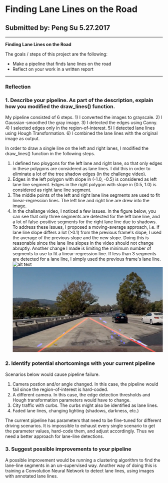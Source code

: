 # **Finding Lane Lines on the Road** 

## Submitted by: Peng Su 5.27.2017


---

**Finding Lane Lines on the Road**

The goals / steps of this project are the following:
* Make a pipeline that finds lane lines on the road
* Reflect on your work in a written report


[//]: # (Image References)

[image1]: ./examples/grayscale.jpg "Grayscale"
[image2]: ./report_images/Issue1.png
---

### Reflection

### 1. Describe your pipeline. As part of the description, explain how you modified the draw_lines() function.

My pipeline consisted of 6 steps. 1) I converted the images to grayscale. 2) I Gaussian-smoothed the gray image. 3) I detected the edges using Canny. 4) I selected edges only in the region-of-interest. 5) I detected lane lines using Hough Transformation. 6) I combined the lane lines with the original image as output. 

In order to draw a single line on the left and right lanes, I modified the draw_lines() function in the following steps.
1) I defined two ploygons for the left lane and right lane, so that only edges in these polygons are considered as lane lines. I did this in order to eliminate a lot of the tree shadow edges (in the challenge video). 
2) Edges in the left polygon with slope in (-1.0, -0.5) is considered as left lane line segment. Edges in the right polygon with slope in (0.5, 1.0) is considered as right lane line segment.
3) The middle points of the left and right lane line segments are used to fit linear-regression lines. The left line and right line are drew into the image. 
4) In the challange video, I noticed a few issues. In the figure below, you can see that only three segments are detected for the left lane line, and a lot of false-positive segments for the right lane line due to shadows. To address these issues, I proposed a moving-average approach, i.e. if lane line slope differs a lot (>0.1) from the previous frame's slope, I used the average of the previous slope and the new slope. Doing this is reasonable since the lane line slopes in the video should not change abruptly. Another change I made is limiting the minimum number of segments to use to fit a linear-regression line. If less than 3 segments are detected for a lane line, I simply used the previous frame's lane line. 
![alt text][image1]
![alt text][image2]


### 2. Identify potential shortcomings with your current pipeline

Scenarios below would cause pipeline failure. 
1) Camera postion and/or angle changed. In this case, the pipeline would fail since the region-of-interest is hard-coded.
2) A different camera. In this case, the edge detection thresholds and Hough transformation parameters would have to change. 
3) City traffic with curbs. The curbs might also be identified as lane lines.
4) Faded lane lines, changing lighting (shadows, darkness, etc.)

The current pipeline has parameters that need to be fine-tuned for different driving scenarios. It is impossible to exhaust every single scenario to get the parameter values, hard-code them, and adjust accordingly. Thus we need a better approach for lane-line detections. 

### 3. Suggest possible improvements to your pipeline

A possible improvement would be running a clustering algorithm to find the lane-line segments in an un-supervised way. Another way of doing this is training a Convolution Neural Network to detect lane lines, using images with annotated lane lines. 
